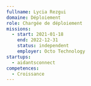 ```yaml
---
fullname: Lycia Rezgui
domaine: Déploiement
role: Chargée de déploiement
missions:
  - start: 2021-01-18
    end: 2022-12-31
    status: independent
    employer: Octo Technology
startups:
  - aidantsconnect
competences:
  - Croissance
---
```

